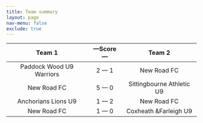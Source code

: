 ```yaml
---
title: Team summary
layout: page
nav-menu: false
exclude: true
---
```




|          Team 1          |  &mdash;Score&mdash;  |          Team 2           |
|:------------------------:|:---------------------:|:-------------------------:|
| Paddock Wood U9 Warriors |      2 &mdash; 1      |        New Road FC        |
|       New Road FC        |      5 &mdash; 0      | Sittingbourne Athletic U9 |
|   Anchorians Lions U9    |      1 &mdash; 2      |        New Road FC        |
|       New Road FC        |      1 &mdash; 0      |   Coxheath &Farleigh U9   |

 <br /><br /><br />